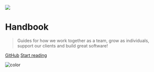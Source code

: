 <img src="https://pixielabs.io/assets/logos/white-with-green-logo.svg"
     style="max-width: 300px" />

# Handbook

> Guides for how we work together as a team, grow as individuals,
support our clients and build great software!

[GitHub](https://github.com/pixielabs/handbook/)
[Start reading](#welcome)


![color](#282f36)